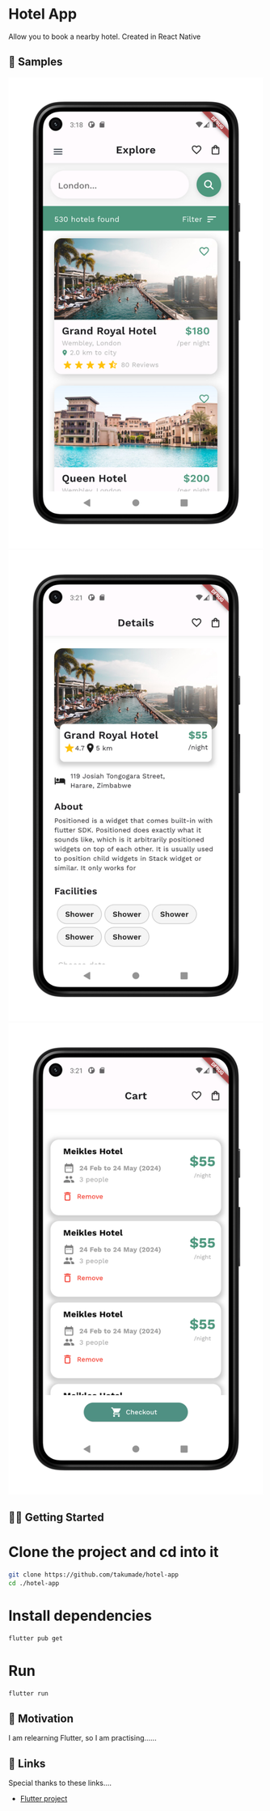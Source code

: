 # Hotel App

Allow you to book a nearby hotel. Created in React Native

## 🧬 Samples

![](./mockups/m1.png)
![](./mockups/m2.png)
![](./mockups/m3.png)

## 💪🏼 Getting Started

# Clone the project and cd into it

```bash
git clone https://github.com/takumade/hotel-app
cd ./hotel-app
```

# Install dependencies

```bash
flutter pub get
```

# Run

```bash
flutter run
```

## 🌻 Motivation

I am relearning Flutter, so I am practising......

## 🔗 Links

Special thanks to these links....

- [Flutter project](https://github.com/mitesh77/Best-Flutter-UI-Templates)
